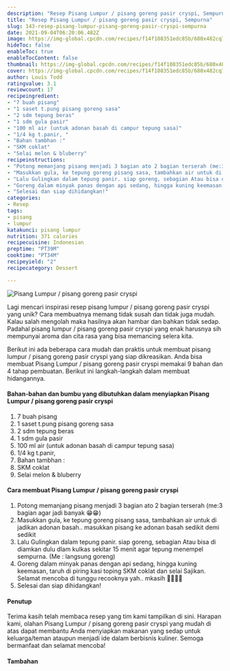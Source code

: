 ```yaml
---
description: "Resep Pisang Lumpur / pisang goreng pasir cryspi, Sempurna"
title: "Resep Pisang Lumpur / pisang goreng pasir cryspi, Sempurna"
slug: 143-resep-pisang-lumpur-pisang-goreng-pasir-cryspi-sempurna
date: 2021-09-04T06:20:06.482Z
image: https://img-global.cpcdn.com/recipes/f14f108351edc85b/680x482cq70/pisang-lumpur-pisang-goreng-pasir-cryspi-foto-resep-utama.jpg
hideToc: false
enableToc: true
enableTocContent: false
thumbnail: https://img-global.cpcdn.com/recipes/f14f108351edc85b/680x482cq70/pisang-lumpur-pisang-goreng-pasir-cryspi-foto-resep-utama.jpg
cover: https://img-global.cpcdn.com/recipes/f14f108351edc85b/680x482cq70/pisang-lumpur-pisang-goreng-pasir-cryspi-foto-resep-utama.jpg
author: Louis Todd
ratingvalue: 3.1
reviewcount: 17
recipeingredient:
- "7 buah pisang"
- "1 saset t.pung pisang goreng sasa"
- "2 sdm tepung beras"
- "1 sdm gula pasir"
- "100 ml air (untuk adonan basah di campur tepung sasa)"
- "1/4 kg t.panir, "
- "Bahan tambhan :"
- "SKM coklat"
- "Selai melon & bluberry"
recipeinstructions:
- "Potong memanjang pisang menjadi 3 bagian ato 2 bagian terserah (me:3 bagian agar jadi banyak 😁😁)"
- "Masukkan gula, ke tepung goreng pisang sasa, tambahkan air untuk di jadikan adonan basah.. masukkan pisang ke adonan basah sedikit demi sedikit"
- "Lalu Gulingkan dalam tepung panir. siap goreng, sebagian Atau bisa di diamkan dulu dlam kulkas sekitar 15 menit agar tepung menempel sempurna. (Me : langsung goreng)"
- "Goreng dalam minyak panas dengan api sedang, hingga kuning keemasan, taruh di piring kasi toping SKM coklat dan selai Sajikan. Selamat mencoba di tunggu recooknya yah.. mkasih 🙏🙏😊😊"
- "Selesai dan siap dihidangkan!"
categories:
- Resep
tags:
- pisang
- lumpur
katakunci: pisang lumpur 
nutrition: 371 calories
recipecuisine: Indonesian
preptime: "PT39M"
cooktime: "PT34M"
recipeyield: "2"
recipecategory: Dessert

---
```



![Pisang Lumpur / pisang goreng pasir cryspi](https://img-global.cpcdn.com/recipes/f14f108351edc85b/680x482cq70/pisang-lumpur-pisang-goreng-pasir-cryspi-foto-resep-utama.jpg)

Lagi mencari inspirasi resep pisang lumpur / pisang goreng pasir cryspi yang unik? Cara membuatnya memang tidak susah dan tidak juga mudah. Kalau salah mengolah maka hasilnya akan hambar dan bahkan tidak sedap. Padahal pisang lumpur / pisang goreng pasir cryspi yang enak harusnya sih mempunyai aroma dan cita rasa yang bisa memancing selera kita.




Berikut ini ada beberapa cara mudah dan praktis untuk membuat pisang lumpur / pisang goreng pasir cryspi yang siap dikreasikan. Anda bisa membuat Pisang Lumpur / pisang goreng pasir cryspi memakai 9 bahan dan 4 tahap pembuatan. Berikut ini langkah-langkah dalam membuat hidangannya.

<!--inarticleads1-->

#### Bahan-bahan dan bumbu yang dibutuhkan dalam menyiapkan Pisang Lumpur / pisang goreng pasir cryspi

1. 7 buah pisang
1. 1 saset t.pung pisang goreng sasa
1. 2 sdm tepung beras
1. 1 sdm gula pasir
1. 100 ml air (untuk adonan basah di campur tepung sasa)
1. 1/4 kg t.panir, 
1. Bahan tambhan :
1. SKM coklat
1. Selai melon & bluberry

<!--inarticleads2-->

#### Cara membuat Pisang Lumpur / pisang goreng pasir cryspi

1. Potong memanjang pisang menjadi 3 bagian ato 2 bagian terserah (me:3 bagian agar jadi banyak 😁😁)
1. Masukkan gula, ke tepung goreng pisang sasa, tambahkan air untuk di jadikan adonan basah.. masukkan pisang ke adonan basah sedikit demi sedikit
1. Lalu Gulingkan dalam tepung panir. siap goreng, sebagian Atau bisa di diamkan dulu dlam kulkas sekitar 15 menit agar tepung menempel sempurna. (Me : langsung goreng)
1. Goreng dalam minyak panas dengan api sedang, hingga kuning keemasan, taruh di piring kasi toping SKM coklat dan selai Sajikan. Selamat mencoba di tunggu recooknya yah.. mkasih 🙏🙏😊😊
1. Selesai dan siap dihidangkan!

#### Penutup

Terima kasih telah membaca resep yang tim kami tampilkan di sini. Harapan kami, olahan Pisang Lumpur / pisang goreng pasir cryspi yang mudah di atas dapat membantu Anda menyiapkan makanan yang sedap untuk keluarga/teman ataupun menjadi ide dalam berbisnis kuliner. Semoga bermanfaat dan selamat mencoba!

#### Tambahan



